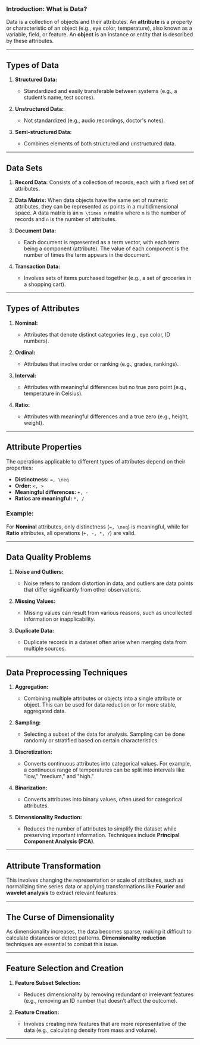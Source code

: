 ### Introduction: What is Data?
Data is a collection of objects and their attributes. An **attribute** is a property or characteristic of an object (e.g., eye color, temperature), also known as a variable, field, or feature. An **object** is an instance or entity that is described by these attributes.

---

## Types of Data

1. **Structured Data:** 
   - Standardized and easily transferable between systems (e.g., a student’s name, test scores).
   
2. **Unstructured Data:** 
   - Not standardized (e.g., audio recordings, doctor's notes).

3. **Semi-structured Data:**
   - Combines elements of both structured and unstructured data.

---

## Data Sets

1. **Record Data:** 
   Consists of a collection of records, each with a fixed set of attributes.
   
2. **Data Matrix:** 
   When data objects have the same set of numeric attributes, they can be represented as points in a multidimensional space. A data matrix is an `m \times n` matrix where `m` is the number of records and `n` is the number of attributes.

3. **Document Data:**
   - Each document is represented as a term vector, with each term being a component (attribute). The value of each component is the number of times the term appears in the document.

4. **Transaction Data:**
   - Involves sets of items purchased together (e.g., a set of groceries in a shopping cart).

---

## Types of Attributes

1. **Nominal:** 
   - Attributes that denote distinct categories (e.g., eye color, ID numbers).
   
2. **Ordinal:** 
   - Attributes that involve order or ranking (e.g., grades, rankings).
   
3. **Interval:** 
   - Attributes with meaningful differences but no true zero point (e.g., temperature in Celsius).
   
4. **Ratio:** 
   - Attributes with meaningful differences and a true zero (e.g., height, weight).

---

## Attribute Properties

The operations applicable to different types of attributes depend on their properties:
- **Distinctness:** `=, \neq`
- **Order:** `<, >`
- **Meaningful differences:** `+, -`
- **Ratios are meaningful:** `*, /`

### Example:
For **Nominal** attributes, only distinctness (`=, \neq`) is meaningful, while for **Ratio** attributes, all operations (`+, -, *, /`) are valid.

---

## Data Quality Problems

1. **Noise and Outliers:**
   - Noise refers to random distortion in data, and outliers are data points that differ significantly from other observations.
   
2. **Missing Values:**
   - Missing values can result from various reasons, such as uncollected information or inapplicability.
   
3. **Duplicate Data:**
   - Duplicate records in a dataset often arise when merging data from multiple sources.

---

## Data Preprocessing Techniques

1. **Aggregation:**
   - Combining multiple attributes or objects into a single attribute or object. This can be used for data reduction or for more stable, aggregated data.

2. **Sampling:**
   - Selecting a subset of the data for analysis. Sampling can be done randomly or stratified based on certain characteristics.
   
3. **Discretization:**
   - Converts continuous attributes into categorical values. For example, a continuous range of temperatures can be split into intervals like "low," "medium," and "high."
   
4. **Binarization:**
   - Converts attributes into binary values, often used for categorical attributes.
   
5. **Dimensionality Reduction:**
   - Reduces the number of attributes to simplify the dataset while preserving important information. Techniques include **Principal Component Analysis (PCA)**.

---

## Attribute Transformation

This involves changing the representation or scale of attributes, such as normalizing time series data or applying transformations like **Fourier** and **wavelet analysis** to extract relevant features.

---

## The Curse of Dimensionality

As dimensionality increases, the data becomes sparse, making it difficult to calculate distances or detect patterns. **Dimensionality reduction** techniques are essential to combat this issue.

---

## Feature Selection and Creation

1. **Feature Subset Selection:** 
   - Reduces dimensionality by removing redundant or irrelevant features (e.g., removing an ID number that doesn’t affect the outcome).
   
2. **Feature Creation:** 
   - Involves creating new features that are more representative of the data (e.g., calculating density from mass and volume).

---